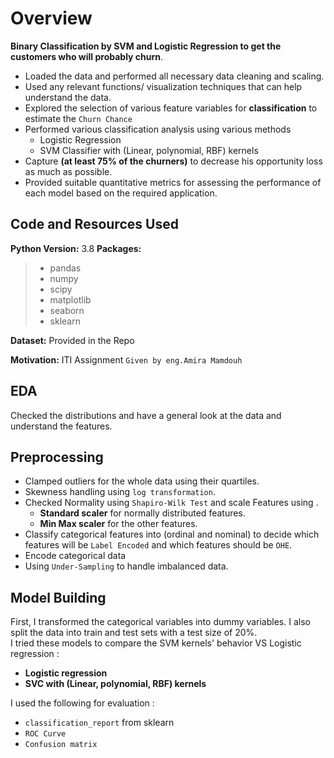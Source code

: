 
# Overview 
**Binary Classification by SVM and Logistic Regression to get the customers who will probably churn**.

- Loaded the data and performed all necessary data cleaning and scaling.  
- Used any relevant functions/ visualization techniques that can help understand the data.
- Explored the selection of various feature variables for **classification** to estimate the `Churn Chance`
- Performed various classification analysis using various methods 
	-   Logistic Regression
	-   SVM Classifier with (Linear, polynomial, RBF) kernels
- Capture  **(at least 75% of the churners)** to decrease his opportunity loss as much as possible.
- Provided suitable quantitative metrics for assessing the performance of each model based on the required application.


## Code and Resources Used 

**Python Version:** 3.8
**Packages:**  
  > -  pandas
  > - numpy
  > - scipy
  > -  matplotlib
  > -  seaborn 
  > - sklearn
    
 **Dataset:** Provided in the Repo

**Motivation:** ITI Assignment `Given by eng.Amira Mamdouh`

## EDA 
Checked the distributions and have a general look at the data and understand the features.

## Preprocessing 
- Clamped outliers for the whole data using their quartiles.	
- Skewness handling using `log transformation`.
- Checked Normality using `Shapiro-Wilk Test` and scale Features using .
  - **Standard scaler** for normally distributed features.
  - **Min Max scaler** for the other features.
 - Classify categorical features into (ordinal and nominal) to decide which features will be `Label Encoded` and which features should be `OHE`.
- Encode categorical data  
- Using `Under-Sampling` to handle imbalanced data.


## Model Building 

First, I transformed the categorical variables into dummy variables. I also split the data into train and test sets with a test size of 20%.   
I tried these models to compare the SVM kernels' behavior VS Logistic regression :
*	**Logistic regression** 
*	**SVC with (Linear, polynomial, RBF) kernels** 

I used the following for evaluation : 
- `classification_report` from sklearn 
-  `ROC Curve` 
- `Confusion matrix`


